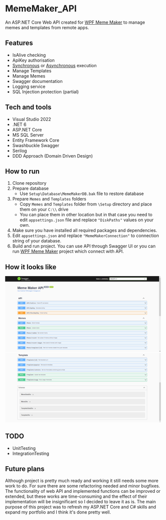 # MemeMaker_API

An ASP.NET Core Web API created for [WPF Meme Maker](https://github.com/rav97/WPF_MemeMaker/tree/MemeMakerOnline) to manage memes and templates from remote apps.

## Features

- IsAlive checking
- ApiKey authorisation
- [Synchronous](https://github.com/rav97/MemeMaker_API/tree/main) or [Asynchronous](https://github.com/rav97/MemeMaker_API/tree/acync-transform) execution
- Manage Templates
- Manage Memes
- Swagger documentation
- Logging service
- SQL Injection protection (partial)

## Tech and tools

- Visual Studio 2022
- .NET 6
- ASP.NET Core
- MS SQL Server 
- Entity Framework Core
- Swashbuckle Swagger
- Serilog
- DDD Approach (Domain Driven Design)

## How to run
1. Clone repository
2. Prepare database
    - Use `Setup\Database\MemeMakerDB.bak` file to restore database
3. Prepare `Memes` and `Templates` folders
     - Copy `Memes` and `Templates` folder from `\Setup` directory and place them on your `C:\\` drive
     - You can place them in other location but in that case you need to edit `appsettings.json` file and replace `"DiskPaths"` values on your own.
4. Make sure you have installed all required packages and dependencies.
5. Edit `appsettings.json` and replace `"MemeMakerConnection"` to connection string of your database.
6. Build and run project. You can use API through Swagger UI or you can run [WPF Meme Maker](https://github.com/rav97/WPF_MemeMaker/tree/MemeMakerOnline) project which connect with API.

## How it looks like

![Preview1](https://github.com/rav97/ResourcesRepository/blob/main/MemeMakerAPI/GeneralApiPreview1.png?raw=true)
![Preview2](https://github.com/rav97/ResourcesRepository/blob/main/MemeMakerAPI/GeneralApiPreview2.png?raw=true)

## TODO
- UnitTesting
- IntegrationTesting

## Future plans

Although project is pretty much ready and working it still needs some more work to do. For sure there are some refactoring needed and minor bugfixes. The functionality of web API and implemented functions can be improved or extended, but these works are time-consuming and the effect of their implementation will be insignificant so I decided to leave it as is. The main purpose of this project was to refresh my ASP.NET Core and C# skills and expand my portfolio and I think it's done pretty well.
